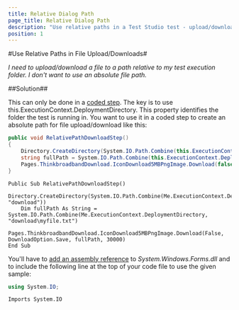 ```yaml
---
title: Relative Dialog Path
page_title: Relative Dialog Path
description: "Use relative paths in a Test Studio test - upload/download dialog handling."
position: 1
---
```


#Use Relative Paths in File Upload/Downloads#

*I need to upload/download a file to a path relative to my test execution folder. I don't want to use an absolute file path.*

##Solution##

This can only be done in a <a href="/features/custom-steps/script-step" target="_blank">coded step</a>. The key is to use this.ExecutionContext.DeploymentDirectory. This property identifies the folder the test is running in. You want to use it in a coded step to create an absolute path for file upload/download like this:

```C#
public void RelativePathDownloadStep()
{
    Directory.CreateDirectory(System.IO.Path.Combine(this.ExecutionContext.DeploymentDirectory, "download"));
    string fullPath = System.IO.Path.Combine(this.ExecutionContext.DeploymentDirectory, "download\\myfile.txt");
    Pages.ThinkbroadbandDownload.IconDownload5MBPngImage.Download(false, DownloadOption.Save, fullPath, 30000);
}
```
```VB
Public Sub RelativePathDownloadStep()
	Directory.CreateDirectory(System.IO.Path.Combine(Me.ExecutionContext.DeploymentDirectory, "download"))
	Dim fullPath As String = System.IO.Path.Combine(Me.ExecutionContext.DeploymentDirectory, "download\myfile.txt")
	Pages.ThinkbroadbandDownload.IconDownload5MBPngImage.Download(False, DownloadOption.Save, fullPath, 30000)
End Sub
```

You'll have to <a href="/advanced-topics/coded-steps/add-assembly-reference" target="_blank">add an assembly reference</a> to *System.Windows.Forms.dll* and to include the following line at the top of your code file to use the given sample:

```C#
using System.IO;
```
```VB
Imports System.IO
```